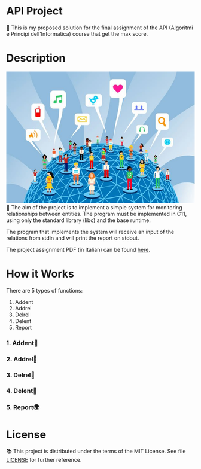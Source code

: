 # API Project
:small_blue_diamond: This is my proposed solution for the final assignment of the API (Algoritmi e Principi dell'Informatica) course that get the max score.

# Description
![alt text](Docs/social-network.jpg?raw=true)
<br/>
:small_blue_diamond: The aim of the project is to implement a simple system for monitoring relationships between entities. The program must be implemented in C11, using only the standard library (libc) and the base runtime.<br/>

The program that implements the system will receive an input of the relations from stdin and will print the report on stdout.<br/>

The project assignment PDF (in Italian) can be found [here](Docs/ProvaFinale2019.pdf).<br/>



# How it Works

There are 5 types of functions:
1. Addent<br/>
2. Addrel<br/>
3. Delrel <br/>
4. Delent <br/>
5. Report <br/>

### 1. Addent:walking:

### 2. Addrel:couple:

### 3. Delrel:put_litter_in_its_place:

### 4. Delent:no_pedestrians:

### 5. Report:earth_africa:

# License

:books: This project is distributed under the terms of the MIT License. See file [LICENSE](LICENSE) for further reference.
